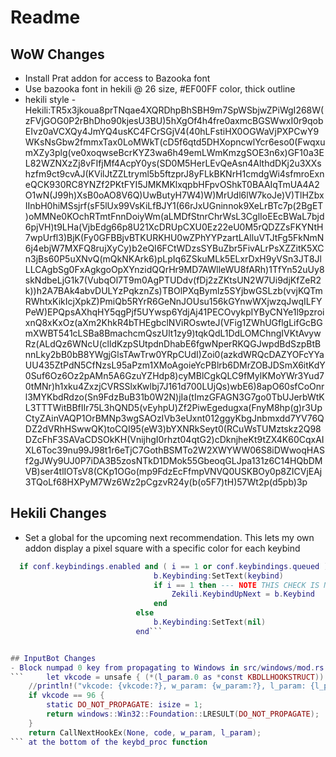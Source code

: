 # Readme

## WoW Changes

- Install Prat addon for access to Bazooka font
- Use bazooka font in hekili @ 26 size, #EF00FF color, thick outline
- hekili style - Hekili:TR5x3jkoua8prTNqae4XQRDhpBhSBH9m7SpWSbjwZPiWgI268W(zFVjGOG0P2rBhDho90kjesU3BU)5hXgOf4h4fre0axmcBGSWwxI0r9qobEIvz0aVCXQy4JmYQ4usKC4FCrSGjV4(40hLFstiHX0OGWaVjPXPCwY9WKsNsGbw2fmmxTax0LoMWkT(cD5f6qtd5DHXopncwlYcr6eso0(FwqxumXZy3plg(ve0xoqwseBcrKYZ3wa6h49emLWmKmzgSOE3n6x)GF10a3EL82WZNXzZj8vFIfjMf4AcpY0ys(SD0M5HerLEvQeAsn4AlthdDKj2u3XXshzfm9ct9cvAJ(KVilJtZZLtryml5b5ftzprJ8yFLkBKNrH1cmdgWi4sfmroExneQCK930RC8YNZf2PKtFYI5JMKMKlxqpbHFpvOShkT0BAAIqTmUA4A2O1wN(J99h)XsB0oAO8V6Q)UwButyH7W4)W)MrUdl6lW7koJe)V)TlHZbxIInbH0hiMSsjrf(sF5lUx99VsKiLfBJY1(66rJxUGninnok9XeLrBTc7p(2BgET)oMMNe0KOchRTmtFnnDoiyWm(aLMDfStnrChrWsL3CglIoEEcBWaL7bjd6pjVH)t9LHa(VjbEdg66p8U21XcDRUpCXU0Ez22eU0M5rQDZZsFKYNtH7wpUrfl3)BjK(Fy0GFBBjvBTKURKHU0wZPhYYPzartLAlluVTJtFg5FkNmN6j4ebjW7MXFQ8rujXyCy)b2eQI6FCtWDzsSYBuZbr5FivALrPsXZZitK5XCn3jBs60P5uXNvQ(mQkNKArk6)pLpIq6ZSkuMLk5ELxrDxH9yVSn3JT8JlLLCAgbSg0FxAgkgoOpXYnzidQQrHr9MD7AWlleWU8fARh)1TfYn52uUy8skNdbeLjG1k7(VubqOl7T9m0AgPTUDdv(fDj2zZKtsUN2W7Ui9djKfZeR2k))h2A7BAk4abvDULYzPqkznZs)TBOlPXqBymlz5SYjbwGSLzb(vvjKQTmRWhtxKikIcjXpkZ)PmiQb5RYrR6GeNnJOUsu156kGYnwWXjwzqJwqILFYPeW)EPQpsAXhqHY5qgPjf5UYwsp6YdjAj41PECOvykpIYByCNYe1l9pzroixnQ8xKxOz(aXm2KhkR4bTHEgbclNViROswteJ(VFig1ZWhUGflgLifGcBGmXWBT541cLSBa8BmachcmQszUlt1zy9)tqkQdL1DdLOMChngIVKtAvywRz(ALdQz6WNcU(clldKzpSUtpdnDhabE6fgwNperRKQGJwpdBdSzpBtBnnLky2bB0bB8YWgjGlsTAwTrw0YRpCUdI)Zoi0(azkdWRQcDAZYOFcYYaUU435ZtPdN5CfNzsL95aPzm1XMoAgoieYcPBlrb6DMrZOBJDSmX6itKdY0Suf6Oz6Oz2pAMn5A6GzuYZHdp8)cyMBlCgkQLC9fMylKMoYWr3Yud70tMNr)h1xku4ZxzjCVRSSlxKwlbj7J161d700LUjQs)wbE6)8apO60sfCoOnrl3MYKbdRdzo(Sn9FdzBuB31b0W2N)jIa(tImzGFAGN3G7go0TbUJerbWtKL3TTTWitBBfIIr75L3hQND5(vEyhpU)Zf2PiwEgedugxa(FnyM8hp(g)r3UpCtyZAinVAQP1OrBMNp3wgSAOzIVb3eUxnt012ggyKbgJnbmxdd7YV76QDZ2dVRhHSwwQK)toCQI95(eW3)bYXNRkSeyt0(RCuWsTUMztskz2Q98DZcFhF3SAVaCDSOkKH(VnijhgI0rhzt04qtG2)cDknjheKt9tZX4K60CqxAIXL6Toc39nu99J98t1r6eTjC7GothBSMTo2W2XWYWW06S8iDWwoqHASf2gJWy9UJ0P7iDA3B5zosNTkD1DMok55GbeoqGLJpa131z6C14HQbDMVB)ser4tlIOTsV8(CKp1OGo(mp9FdzEcFfmpVNVQ0USKBOy0p8ZICVjEAj3TQoLf68HXPyM7Wz6Wz2pCgzvR24y(b(o5F7)tH)57Wt2p(d5pb)3p

## Hekili Changes

- Set a global for the upcoming next recommendation.  This lets my own addon display a pixel square with a specific color for each keybind

```lua
  if conf.keybindings.enabled and ( i == 1 or conf.keybindings.queued ) then
                                b.Keybinding:SetText(keybind)
                                if i == 1 then --- NOTE THIS CHECK IS NECESSARY
                                    Zekili.KeybindUpNext = b.Keybind
                                end
                            else
                                b.Keybinding:SetText(nil)
                            end```


## InputBot Changes
- Block numpad 0 key from propagating to Windows in src/windows/mod.rs
```     let vkcode = unsafe { (*(l_param.0 as *const KBDLLHOOKSTRUCT)).vkCode };
    //println!("vkcode: {vkcode:?}, w_param: {w_param:?}, l_param: {l_param:?}");
    if vkcode == 96 {
        static DO_NOT_PROPAGATE: isize = 1;
        return windows::Win32::Foundation::LRESULT(DO_NOT_PROPAGATE);
    }
    return CallNextHookEx(None, code, w_param, l_param);
``` at the bottom of the keybd_proc function